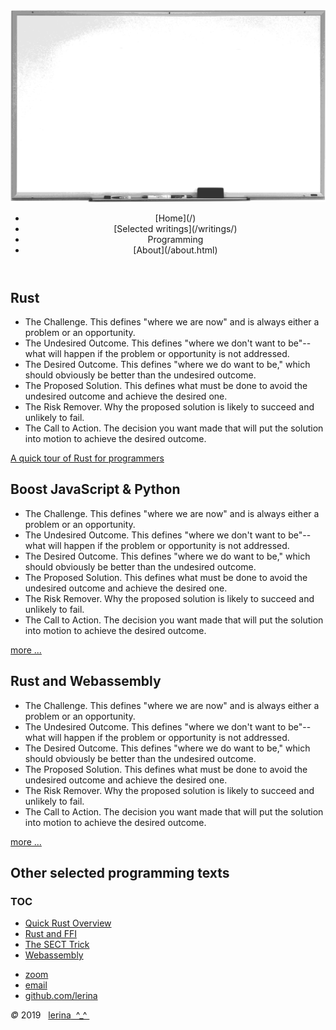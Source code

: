 <img class="topPix" src="../pix/whiteboard.svg" alt="whiteboard programming" />

<div class="container">
<header class="main-header clearfix">

<nav class="main-menu">
<ul>
<li class="main-menu__item">[Home](/)</li>
<li class="main-menu__item">[Selected writings](/writings/)</li>
<li class="main-menu__item">Programming</li>
<li class="main-menu__item">[About](/about.html)</li>
</ul>
</nav><!-- nav -->
</header><!-- header -->

<span id="top"></span>
<section class="sponsors-wrapper clearfix">
<main class="content-area">

<section class="sponsors">
<div class="sponsor pink" id="rust">
<h2 id="Rust_prog">Rust</h2>

-    The Challenge. This defines "where we are now" and is always either a problem or an opportunity.
-    The Undesired Outcome. This defines "where we don't want to be"--what will happen if the problem or opportunity is not addressed.
-    The Desired Outcome. This defines "where we do want to be," which should obviously be better than the undesired outcome.
-    The Proposed Solution. This defines what must be done to avoid the undesired outcome and achieve the desired one.
-    The Risk Remover. Why the proposed solution is likely to succeed and unlikely to fail.
-    The Call to Action. The decision you want made that will put the solution into motion to achieve the desired outcome.

<a href="./rust_000.html"> A quick tour of Rust for programmers</a>

</div></section>

<section class="sponsors">
<div class="sponsor purple" id="ffi">
<h2 id="Js-Py_ffi">Boost JavaScript &amp; Python</h2>

-    The Challenge. This defines "where we are now" and is always either a problem or an opportunity.
-    The Undesired Outcome. This defines "where we don't want to be"--what will happen if the problem or opportunity is not addressed.
-    The Desired Outcome. This defines "where we do want to be," which should obviously be better than the undesired outcome.
-    The Proposed Solution. This defines what must be done to avoid the undesired outcome and achieve the desired one.
-    The Risk Remover. Why the proposed solution is likely to succeed and unlikely to fail.
-    The Call to Action. The decision you want made that will put the solution into motion to achieve the desired outcome.

<a href="./ffi.html"> more ...</a>

</div></section>

<section class="sponsors">
<div class="sponsor blue" id="wasm">
<h2 id="wasm_prog">Rust and Webassembly</h2>

-    The Challenge. This defines "where we are now" and is always either a problem or an opportunity.
-    The Undesired Outcome. This defines "where we don't want to be"--what will happen if the problem or opportunity is not addressed.
-    The Desired Outcome. This defines "where we do want to be," which should obviously be better than the undesired outcome.
-    The Proposed Solution. This defines what must be done to avoid the undesired outcome and achieve the desired one.
-    The Risk Remover. Why the proposed solution is likely to succeed and unlikely to fail.
-    The Call to Action. The decision you want made that will put the solution into motion to achieve the desired outcome.

<a href="./wasm.html"> more ...</a>


</div></section>

## Other selected programming texts

<h3 id="prog_txt">TOC</h3>

- [Quick Rust Overview](./rust_000.html)
- [Rust and FFI](./ffi.html)
- [The SECT Trick](./sect.html)
- [Webassembly](wasm.html)

</main>
</section><!-- sponsors-wrapper -->

</div><!-- container -->

<footer class="footer">


-   [zoom]()
-   [email](mailto:learningrustrpg@gmail.com)
-   [github.com/lerina](https://github.com/lerina)


<div id="copy"><em>&#xa9;</em> 2019  &nbsp; <a href="http://razafy.com" target="_blank"> <span class="le">le</span><span class="ri">ri</span><span class="na">na</span>  ^_^ </a></div>

</footer><!-- footer -->

